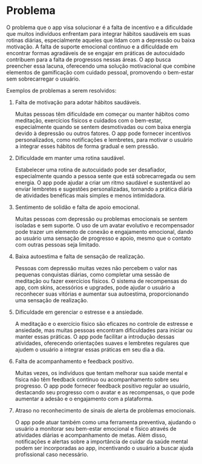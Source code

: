 # Problema
O problema que o app visa solucionar é a falta de incentivo e a dificuldade que muitos indivíduos enfrentam para integrar hábitos saudáveis em suas rotinas diárias, especialmente aqueles que lidam com a depressão ou baixa motivação. A falta de suporte emocional contínuo e a dificuldade em encontrar formas agradáveis de se engajar em práticas de autocuidado contribuem para a falta de progressos nessas áreas. O app busca preencher essa lacuna, oferecendo uma solução motivacional que combine elementos de gamificação com cuidado pessoal, promovendo o bem-estar sem sobrecarregar o usuário.

Exemplos de problemas a serem resolvidos:

1. Falta de motivação para adotar hábitos saudáveis.

    Muitas pessoas têm dificuldade em começar ou manter hábitos como meditação, exercícios físicos e cuidados com o bem-estar, especialmente quando se sentem desmotivadas ou com baixa energia devido à depressão ou outros fatores. O app pode fornecer incentivos personalizados, como notificações e lembretes, para motivar o usuário a integrar esses hábitos de forma gradual e sem pressão.

2. Dificuldade em manter uma rotina saudável.

    Estabelecer uma rotina de autocuidado pode ser desafiador, especialmente quando a pessoa sente que está sobrecarregada ou sem energia. O app pode ajudar a criar um ritmo saudável e sustentável ao enviar lembretes e sugestões personalizadas, tornando a prática diária de atividades benéficas mais simples e menos intimidadora.

3. Sentimento de solidão e falta de apoio emocional.

    Muitas pessoas com depressão ou problemas emocionais se sentem isoladas e sem suporte. O uso de um avatar evolutivo e recompensador pode trazer um elemento de conexão e engajamento emocional, dando ao usuário uma sensação de progresso e apoio, mesmo que o contato com outras pessoas seja limitado.

4. Baixa autoestima e falta de sensação de realização.

    Pessoas com depressão muitas vezes não percebem o valor nas pequenas conquistas diárias, como completar uma sessão de meditação ou fazer exercícios físicos. O sistema de recompensas do app, com skins, acessórios e upgrades, pode ajudar o usuário a reconhecer suas vitórias e aumentar sua autoestima, proporcionando uma sensação de realização.

5. Dificuldade em gerenciar o estresse e a ansiedade.

    A meditação e o exercício físico são eficazes no controle de estresse e ansiedade, mas muitas pessoas encontram dificuldades para iniciar ou manter essas práticas. O app pode facilitar a introdução dessas atividades, oferecendo orientações suaves e lembretes regulares que ajudem o usuário a integrar essas práticas em seu dia a dia.

6. Falta de acompanhamento e feedback positivo.

    Muitas vezes, os indivíduos que tentam melhorar sua saúde mental e física não têm feedback contínuo ou acompanhamento sobre seu progresso. O app pode fornecer feedback positivo regular ao usuário, destacando seu progresso com o avatar e as recompensas, o que pode aumentar a adesão e o engajamento com a plataforma.

7. Atraso no reconhecimento de sinais de alerta de problemas emocionais.
    
    O app pode atuar também como uma ferramenta preventiva, ajudando o usuário a monitorar seu bem-estar emocional e físico através de atividades diárias e acompanhamento de metas. Além disso, notificações e alertas sobre a importância de cuidar da saúde mental podem ser incorporadas ao app, incentivando o usuário a buscar ajuda profissional caso necessário.